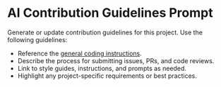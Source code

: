 <!-- file: .github/prompts/ai-contribution.prompt.md -->
# AI Contribution Guidelines Prompt

Generate or update contribution guidelines for this project. Use the following guidelines:

- Reference the [general coding instructions](../instructions/general-coding.instructions.md).
- Describe the process for submitting issues, PRs, and code reviews.
- Link to style guides, instructions, and prompts as needed.
- Highlight any project-specific requirements or best practices.
